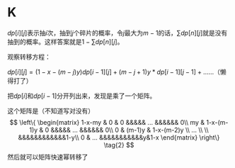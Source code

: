 # K

$dp[i][j]$表示抽$i$次，抽到$j$个碎片的概率，令$j$最大为$m-1$的话，$\sum{dp[n][j]}$就是没有抽到的概率。这样答案就是$1-\sum{dp[n][j]}$。

观察转移方程：

$dp[i][j] = (1-x-(m-j)y)dp[i-1][j]+(m-j+1)y*dp[i-1][j-1]+......$（懒得打了）

把$dp[i]$和$dp[i-1]$分开列出来，发现是乘了一个矩阵。

这个矩阵是（不知道写对没有）
$$
\left\{
\begin{matrix}
1-x-my & 0 & 0 &&&&& ... &&&&&& 0\\
my & 1-x-(m-1)y & 0 &&&&& ... &&&&&& 0\\
0 & (m-1)y & 1-x-(m-2)y \\
... \\ \\ 
&&&&&&&&&&&&1-y\\
0 & ... &&&&&&&&&&&y&1-x
\end{matrix}
\right\} \tag{2}
$$
然后就可以矩阵快速幂转移了
